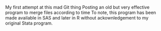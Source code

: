 My first attempt at this mad Git thing
Posting an old but very effective program to merge files according to time
To note, this program has been made available in SAS and later in R without ackownledgement to my original Stata program.
